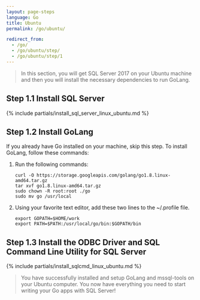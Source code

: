 ```yaml
---
layout: page-steps
language: Go
title: Ubuntu
permalink: /go/ubuntu/

redirect_from:
  - /go/
  - /go/ubuntu/step/
  - /go/ubuntu/step/1
---
```


> In this section, you will get SQL Server 2017 on your Ubuntu machine and then you will install the necessary dependencies to run GoLang.

## Step 1.1 Install SQL Server

{% include partials/install_sql_server_linux_ubuntu.md %}

## Step 1.2 Install GoLang

If you already have Go installed on your machine, skip this step. To install GoLang, follow these commands:

1. Run the following commands:

    ```terminal
    curl -O https://storage.googleapis.com/golang/go1.8.linux-amd64.tar.gz
    tar xvf go1.8.linux-amd64.tar.gz
    sudo chown -R root:root ./go
    sudo mv go /usr/local
    ```

1. Using your favorite text editor, add these two lines to the ~/.profile file.

    ```terminal
    export GOPATH=$HOME/work
    export PATH=$PATH:/usr/local/go/bin:$GOPATH/bin
    ```

## Step 1.3 Install the ODBC Driver and SQL Command Line Utility for SQL Server

{% include partials/install_sqlcmd_linux_ubuntu.md %}

> You have successfully installed and setup GoLang and mssql-tools on your Ubuntu computer. You now have everything you need to start writing your Go apps with SQL Server!
